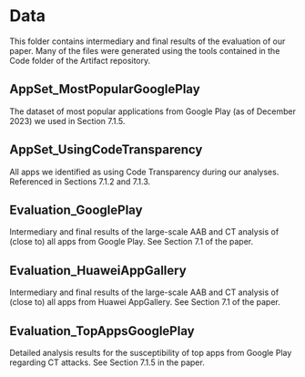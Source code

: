 # Data

This folder contains intermediary and final results of the evaluation of our paper. Many of the files were generated using the tools contained in the Code folder of the Artifact repository.

## AppSet_MostPopularGooglePlay
The dataset of most popular applications from Google Play (as of December 2023) we used in Section 7.1.5.

## AppSet_UsingCodeTransparency
All apps we identified as using Code Transparency during our analyses. Referenced in Sections 7.1.2 and 7.1.3.

## Evaluation_GooglePlay
Intermediary and final results of the large-scale AAB and CT analysis of (close to) all apps from Google Play. See Section 7.1 of the paper.

## Evaluation_HuaweiAppGallery
Intermediary and final results of the large-scale AAB and CT analysis of (close to) all apps from Huawei AppGallery. See Section 7.1 of the paper.

## Evaluation_TopAppsGooglePlay
Detailed analysis results for the susceptibility of top apps from Google Play regarding CT attacks. See Section 7.1.5 in the paper.